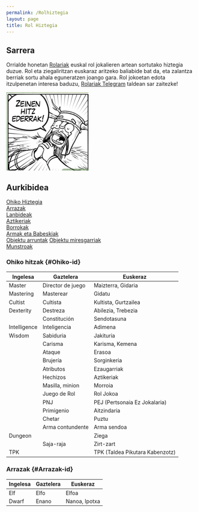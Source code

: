 ```yaml
---
permalink: /Rolhiztegia
layout: page
title: Rol Hiztegia
---
```

## Sarrera 
Orrialde honetan [Rolariak](https://rolariak.eus/) euskal rol jokalieren artean sortutako hiztegia duzue.
Rol eta ziegaliritzan euskaraz aritzeko baliabide bat da, eta zalantza berriak sortu ahala eguneratzen joango gara. 
Rol jokoetan edota itzulpenetan interesa baduzu, [Rolariak Telegram](https://t.me/rolariak) taldean sar zaitezke! 

![HitzEderrak](https://github.com/IzaroBlog/IzaroBlog.github.io/blob/main/_images/postimages/hitzederrak.png?raw=true)

## Aurkibidea

[Ohiko Hiztegia](#Ohiko-id)  
[Arrazak](#Arrazak-id)  
[Lanbideak](#Lanbideak-id)  
[Aztikeriak](#Aztikeriak-id)  
[Borrokak](#Borrokak-id)  
[Armak eta Babeskiak](#Armak-id)  
[Objektu arruntak](#ObjektuArruntak-id)
[Objektu miresgarriak](#ObjektuMiresgarriak-id)  
[Munstroak](#Munstroak-id)  


### Ohiko hitzak {#Ohiko-id}

| Ingelesa   | Gaztelera  | Euskeraz  |
| ---------- | ---------- | --------- | 
| Master | Director de juego | Maizterra, Gidaria  |
| Mastering  | Masterear        | Gidatu    | 
| Cultist    |  Cultista         | Kultista, Gurtzailea     | 
| Dexterity    | Destreza         | Abilezia, Trebezia     |
|     |  Constitución         | Sendotasuna     |
| Intelligence    |  Inteligencia         | Adimena     |
| Wisdom    |  Sabiduria         | Jakituria     |
|     |  Carisma         | Karisma, Kemena     |
|     | Ataque  | Erasoa    |
|     |  Brujería         | Sorginkeria   |
|     |  Atributos      | Ezaugarriak   |
|     |  Hechizos        | Aztikeriak   |
|     |  Masilla, minion    | Morroia   |
|     |  Juego de Rol        | Rol Jokoa   |
|     |  PNJ         | PEJ (Pertsonaia Ez Jokalaria)  |
|     |  Primigenio         | Aitzindaria   |
|     |  Chetar         | Puztu   |
|     |  Arma contundente         | Arma sendoa  |
| Dungeon    |      | Ziega   |
|     |  Saja-raja         | Zirt-zart   |
| TPK    |           | TPK (Taldea Pikutara Kabenzotz) |

 
### Arrazak {#Arrazak-id}

| Ingelesa   | Gaztelera  | Euskeraz  |
| ---------- | ---------- | --------- | 
| Elf        | Elfo       | Elfoa  |
| Dwarf      | Enano      | Nanoa, Ipotxa|





 
